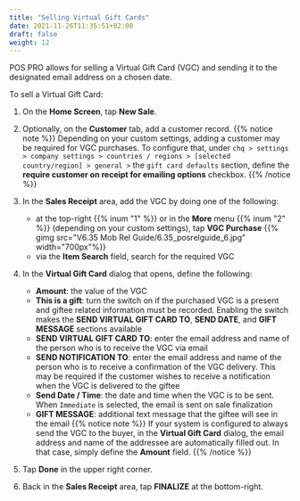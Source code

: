 ```yaml
---
title: "Selling Virtual Gift Cards"
date: 2021-11-26T11:35:51+02:00
draft: false
weight: 12
---
```

POS PRO allows for selling a Virtual Gift Card (VGC) and sending it to the designated email address on a chosen date.

To sell a Virtual Gift Card:

1. On the **Home Screen**, tap **New Sale**.

2. Optionally, on the **Customer** tab, add a customer record.
 {{% notice note %}}
 Depending on your custom settings, adding a customer may be required for VGC purchases. To configure that, under `chq > settings > company settings > countries / regions > [selected country/region] > general >` the `gift card defaults` section, define the **require customer on receipt for emailing options** checkbox.
 {{% /notice %}}
2. In the **Sales Receipt** area, add the VGC by doing one of the following:

    - at the top-right {{% inum "1" %}} or in the **More** menu {{% inum "2" %}} (depending on your custom settings), tap **VGC Purchase**
{{% gimg src="V6.35 Mob Rel Guide/6.35_posrelguide_6.jpg" width="700px"%}}
    - via the **Item Search** field, search for the required VGC

3. In the **Virtual Gift Card** dialog that opens, define the following:
    - **Amount**: the value of the VGC
    - **This is a gift**: turn the switch on if the purchased VGC is a present and giftee related information must be recorded. Enabling the switch makes the **SEND VIRTUAL GIFT CARD TO**, **SEND DATE**, and **GIFT MESSAGE** sections available
    - **SEND VIRTUAL GIFT CARD TO**: enter the email address and name of the person who is to receive the VGC via email
    - **SEND NOTIFICATION TO**: enter the email address and name of the person who is to receive a confirmation of the VGC delivery. This may be required if the customer wishes to receive a notification when the VGC is delivered to the giftee
    - **Send Date / Time**: the date and time when the VGC is to be sent. When `Immediate` is selected, the email is sent on sale finalization
    - **GIFT MESSAGE**: additional text message that the giftee will see in the email 
 {{% notice note %}}
 If your system is configured to always send the VGC to the buyer, in the **Virtual Gift Card** dialog, the email address and name of the addressee are automatically filled out. In that case, simply define the **Amount** field.
{{% /notice %}}
4. Tap **Done** in the upper right corner. 

5. Back in the **Sales Receipt** area, tap **FINALIZE** at the bottom-right.  
